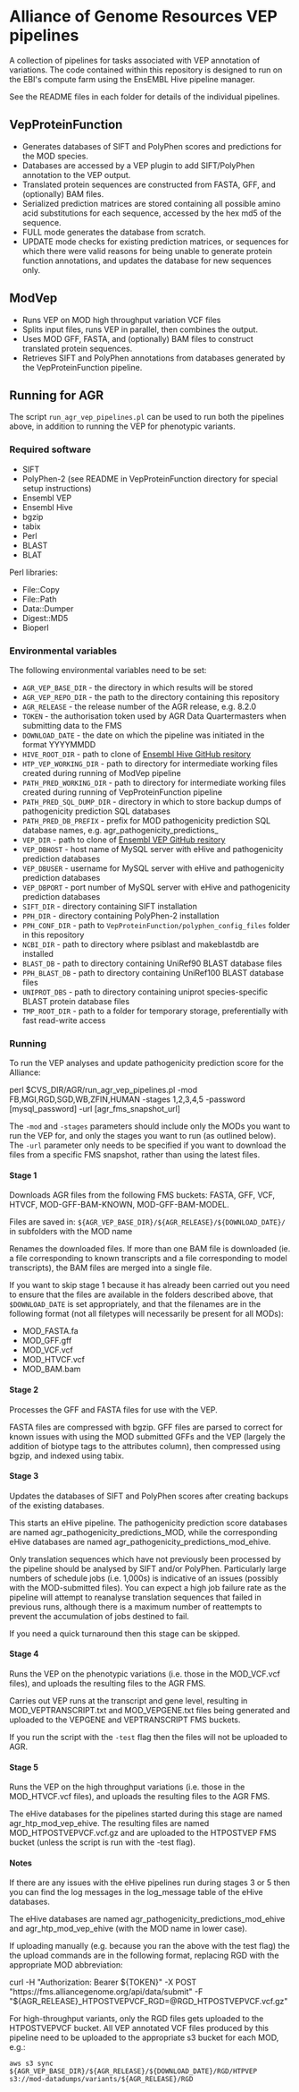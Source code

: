 # Alliance of Genome Resources VEP pipelines

A collection of pipelines for tasks associated with VEP annotation of variations.  The code contained within this repository is designed to run on the EBI's compute farm using the EnsEMBL Hive pipeline manager.

See the README files in each folder for details of the individual pipelines.


## VepProteinFunction

- Generates databases of SIFT and PolyPhen scores and predictions for the MOD species.  
- Databases are accessed by a VEP plugin to add SIFT/PolyPhen annotation to the VEP output.
- Translated protein sequences are constructed from FASTA, GFF, and (optionally) BAM files.
- Serialized prediction matrices are stored containing all possible amino acid substitutions for each sequence, accessed by the hex md5 of the sequence.
- FULL mode generates the database from scratch.
- UPDATE mode checks for existing prediction matrices, or sequences for which there were valid reasons for being unable to generate protein function annotations, and updates the database for new sequences only.


## ModVep

- Runs VEP on MOD high throughput variation VCF files
- Splits input files, runs VEP in parallel, then combines the output.
- Uses MOD GFF, FASTA, and (optionally) BAM files to construct translated protein sequences.
- Retrieves SIFT and PolyPhen annotations from databases generated by the VepProteinFunction pipeline.


## Running for AGR

The script `run_agr_vep_pipelines.pl` can be used to run both the pipelines above, in addition to running the VEP for phenotypic variants.

### Required software

- SIFT
- PolyPhen-2 (see README in VepProteinFunction directory for special setup instructions)
- Ensembl VEP
- Ensembl Hive
- bgzip
- tabix
- Perl
- BLAST
- BLAT

Perl libraries:

- File::Copy
- File::Path
- Data::Dumper
- Digest::MD5
- Bioperl

### Environmental variables

The following environmental variables need to be set:

- `AGR_VEP_BASE_DIR` - the directory in which results will be stored
- `AGR_VEP_REPO_DIR` - the path to the directory containing this repository
- `AGR_RELEASE` - the release number of the AGR release, e.g. 8.2.0
- `TOKEN` - the authorisation token used by AGR Data Quartermasters when submitting data to the FMS
- `DOWNLOAD_DATE` - the date on which the pipeline was initiated in the format YYYYMMDD
- `HIVE_ROOT_DIR` - path to clone of [Ensembl Hive GitHub resitory](https://github.com/Ensembl/ensembl-hive)
- `HTP_VEP_WORKING_DIR` - path to directory for intermediate working files created during running of ModVep pipeline
- `PATH_PRED_WORKING_DIR` - path to directory for intermediate working files created during running of VepProteinFunction pipeline
- `PATH_PRED_SQL_DUMP_DIR` - directory in which to store backup dumps of pathogenicity prediction SQL databases
- `PATH_PRED_DB_PREFIX` - prefix for MOD pathogenicity prediction SQL database names, e.g. agr_pathogenicity_predictions_
- `VEP_DIR` - path to clone of [Ensembl VEP GitHub resitory](https://github.com/Ensembl/ensembl-vep)
- `VEP_DBHOST` - host name of MySQL server with eHive and pathogenicity prediction databases
- `VEP_DBUSER` - username for MySQL server with eHive and pathogenicity prediction databases
- `VEP_DBPORT` - port number of MySQL server with eHive and pathogenicity prediction databases
- `SIFT_DIR` - directory containing SIFT installation
- `PPH_DIR` - directory containing PolyPhen-2 installation
- `PPH_CONF_DIR` - path to `VepProteinFunction/polyphen_config_files` folder in this repository
- `NCBI_DIR` - path to directory where psiblast and makeblastdb are installed
- `BLAST_DB` - path to directory containing UniRef90 BLAST database files
- `PPH_BLAST_DB` - path to directory containing UniRef100 BLAST database files
- `UNIPROT_DBS` - path to directory containing uniprot species-specific BLAST protein database files
- `TMP_ROOT_DIR` - path to a folder for temporary storage, preferentially with fast read-write access

### Running

To run the VEP analyses and update pathogenicity prediction score for the Alliance:

   perl $CVS_DIR/AGR/run_agr_vep_pipelines.pl -mod FB,MGI,RGD,SGD,WB,ZFIN,HUMAN -stages 1,2,3,4,5 -password [mysql_password] -url [agr_fms_snapshot_url]

The `-mod` and `-stages` parameters should include only the MODs you want to run the VEP for, and only the stages you want to run (as outlined below).  The `-url` parameter only needs to be specified if you want to download the files from a specific FMS snapshot, rather than using the latest files.

#### Stage 1

Downloads AGR files from the following FMS buckets: FASTA, GFF, VCF, HTVCF, MOD-GFF-BAM-KNOWN, MOD-GFF-BAM-MODEL.

Files are saved in: `${AGR_VEP_BASE_DIR}/${AGR_RELEASE}/${DOWNLOAD_DATE}/` in subfolders with the MOD name

Renames the downloaded files.  If more than one BAM file is downloaded (ie. a file corresponding to known transcripts and a file corresponding to model transcripts), the BAM files are merged into a single file.

If you want to skip stage 1 because it has already been carried out you need to ensure that the files are available in the folders described above, that `$DOWNLOAD_DATE` is set appropriately, and that the filenames are in the following format (not all filetypes will necessarily be present for all MODs):
- MOD_FASTA.fa
- MOD_GFF.gff
- MOD_VCF.vcf
- MOD_HTVCF.vcf
- MOD_BAM.bam

#### Stage 2

Processes the GFF and FASTA files for use with the VEP. 

FASTA files are compressed with bgzip.  GFF files are parsed to correct for known issues with using the MOD submitted GFFs and the VEP (largely the addition of biotype tags to the attributes column), then compressed using bgzip, and indexed using tabix.

#### Stage 3

Updates the databases of SIFT and PolyPhen scores after creating backups of the existing databases.

This starts an eHive pipeline.  The pathogenicity prediction score databases are named agr_pathogenicity_predictions_MOD, while the corresponding eHive databases are named agr_pathogenicity_predictions_mod_ehive.

Only translation sequences which have not previously been processed by the pipeline should be analysed by SIFT and/or PolyPhen.  Particularly large numbers of schedule jobs (i.e. 1,000s) is indicative of an issues (possibly with the MOD-submitted files).  You can expect a high job failure rate as the pipeline will attempt to reanalyse translation sequences that failed in previous runs, although there is a maximum number of reattempts to prevent the accumulation of jobs destined to fail.

If you need a quick turnaround then this stage can be skipped.        

#### Stage 4

Runs the VEP on the phenotypic variations (i.e. those in the MOD_VCF.vcf files), and uploads the resulting files to the AGR FMS.

Carries out VEP runs at the transcript and gene level, resulting in MOD_VEPTRANSCRIPT.txt and MOD_VEPGENE.txt files being generated and uploaded to the VEPGENE and VEPTRANSCRIPT FMS buckets.

If you run the script with the `-test` flag then the files will not be uploaded to AGR.

#### Stage 5

Runs the VEP on the high throughput variations (i.e. those in the MOD_HTVCF.vcf files), and uploads the resulting files to the AGR FMS.

The eHive databases for the pipelines started during this stage are named agr_htp_mod_vep_ehive.  The resulting files are named MOD_HTPOSTVEPVCF.vcf.gz and are uploaded to the HTPOSTVEP FMS bucket (unless the script is run with the -test flag).

#### Notes

If there are any issues with the eHive pipelines run during stages 3 or 5 then you can find the log messages in the log_message table of the eHive databases.

The eHive databases are named agr_pathogenicity_predictions_mod_ehive and agr_htp_mod_vep_ehive (with the MOD name in lower case).

If uploading manually (e.g. because you ran the above with the test flag) the the upload commands are in the following format, replacing RGD with the appropriate MOD abbreviation:  

   curl -H "Authorization: Bearer ${TOKEN}" -X POST "https://fms.alliancegenome.org/api/data/submit" -F "${AGR_RELEASE}_HTPOSTVEPVCF_RGD=@RGD_HTPOSTVEPVCF.vcf.gz"

For high-throughput variants, only the RGD files gets uploaded to the HTPOSTVEPVCF bucket.  All VEP annotated VCF files produced by this pipeline need to be uploaded to the appropriate s3 bucket for each MOD, e.g.:

    aws s3 sync ${AGR_VEP_BASE_DIR}/${AGR_RELEASE}/${DOWNLOAD_DATE}/RGD/HTPVEP s3://mod-datadumps/variants/${AGR_RELEASE}/RGD
